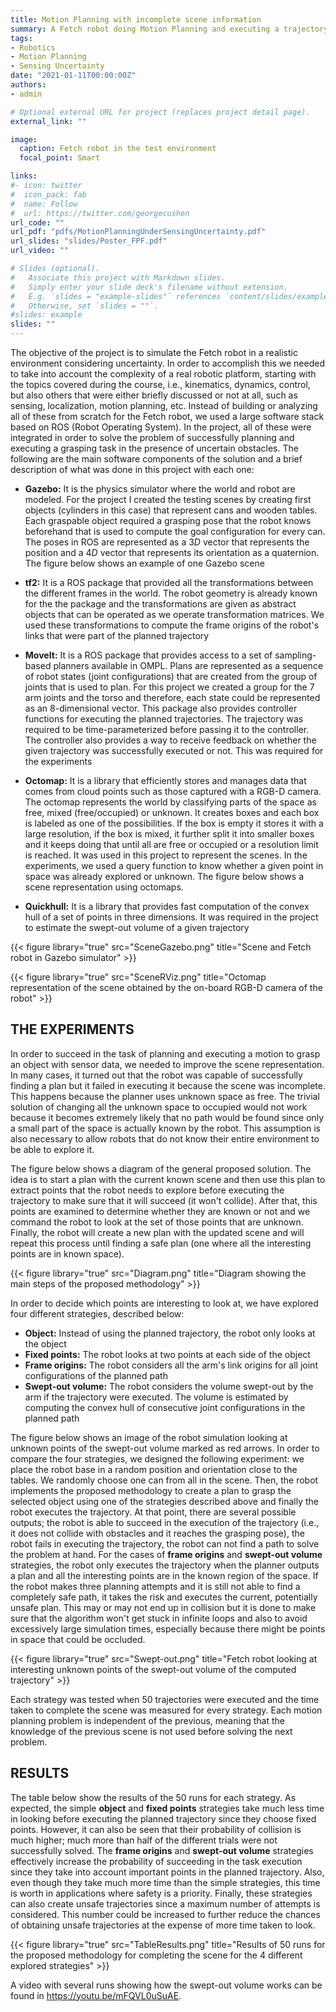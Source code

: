 ```yaml
---
title: Motion Planning with incomplete scene information
summary: A Fetch robot doing Motion Planning and executing a trajectory when the scene representation may be incomplete
tags:
- Robotics
- Motion Planning
- Sensing Uncertainty
date: "2021-01-11T00:00:00Z"
authors:
- admin

# Optional external URL for project (replaces project detail page).
external_link: ""

image:
  caption: Fetch robot in the test environment
  focal_point: Smart

links:
#- icon: twitter
#  icon_pack: fab
#  name: Follow
#  url: https://twitter.com/georgecushen
url_code: ""
url_pdf: "pdfs/MotionPlanningUnderSensingUncertainty.pdf"
url_slides: "slides/Poster_FPF.pdf"
url_video: ""

# Slides (optional).
#   Associate this project with Markdown slides.
#   Simply enter your slide deck's filename without extension.
#   E.g. `slides = "example-slides"` references `content/slides/example-slides.md`.
#   Otherwise, set `slides = ""`.
#slides: example
slides: ""
---
```


The objective of the project is to simulate the Fetch robot in a realistic environment considering uncertainty. In order to accomplish this we needed to take into account the complexity of a real robotic platform, starting with the topics covered during the course, i.e., kinematics, dynamics, control, but also others that were either briefly discussed or not at all, such as sensing, localization, motion planning, etc. Instead of building or analyzing all of these from scratch for the Fetch robot, we used a large software stack based on ROS (Robot Operating System). In the project, all of these were integrated in order to solve the problem of successfully planning and executing a grasping task in the presence of uncertain obstacles. The following are the main software components of the solution and a brief description of what was done in this project with each one:

- **Gazebo:** It is the physics simulator where the world and robot are modeled. For the project I created the testing scenes by creating first objects (cylinders in this case) that represent cans and wooden tables. Each graspable object required a grasping pose that the robot knows beforehand that is used to compute the goal configuration for every can. The poses in ROS are represented as a $3D$ vector that represents the position and a $4D$ vector that represents its orientation as a quaternion. The figure below shows an example of one Gazebo scene
		
- **tf2:** It is a ROS package that provided all the transformations between the different frames in the world. The robot geometry is already known for the the package and the transformations are given as abstract objects that can be operated as we operate transformation matrices. We used these transformations to compute the frame origins of the robot's links that were part of the planned trajectory
		
- **MoveIt:** It is a ROS package that provides access to a set of sampling-based planners available in OMPL. Plans are represented as a sequence of robot states (joint configurations) that are created from the group of joints that is used to plan. For this project we created a group for the 7 arm joints and the torso and therefore, each state could be represented as an 8-dimensional vector. This package also provides controller functions for executing the planned trajectories. The trajectory was required to be time-parameterized before passing it to the controller. The controller also provides a way to receive feedback on whether the given trajectory was successfully executed or not. This was required for the experiments

- **Octomap:** It is a library that efficiently stores and manages data that comes from cloud points such as those captured with a RGB-D camera. The octomap represents the world by classifying parts of the space as free, mixed (free/occupied) or unknown. It creates boxes and each box is labeled as one of the possibilities. If the box is empty it stores it with a large resolution, if the box is mixed, it further split it into smaller boxes and it keeps doing that until all are free or occupied or a resolution limit is reached. It was used in this project to represent the scenes. In the experiments, we used a query function to know whether a given point in space was already explored or unknown. The figure below shows a scene representation using octomaps.

- **Quickhull:** It is a library that provides fast computation of the convex hull of a set of points in three dimensions. It was required in the project to estimate the swept-out volume of a given trajectory

{{< figure library="true" src="SceneGazebo.png" title="Scene and Fetch robot in Gazebo simulator" >}}

{{< figure library="true" src="SceneRViz.png" title="Octomap representation of the scene obtained by the on-board RGB-D camera of the robot" >}}

## THE EXPERIMENTS
In order to succeed in the task of planning and executing a motion to grasp an object with sensor data, we needed to improve the scene representation. In many cases, it turned out that the robot was capable of successfully finding a plan but it failed in executing it because the scene was incomplete. This happens because the planner uses unknown space as free. The trivial solution of changing all the unknown space to occupied would not work because it becomes extremely likely that no path would be found since only a small part of the space is actually known by the robot. This assumption is also necessary to allow robots that do not know their entire environment to be able to explore it.
	
The figure below shows a diagram of the general proposed solution. The idea is to start a plan with the current known scene and then use this plan to extract points that the robot needs to explore before executing the trajectory to make sure that it will succeed (it won't collide). After that, this points are examined to determine whether they are known or not and we command the robot to look at the set of those points that are unknown. Finally, the robot will create a new plan with the updated scene and will repeat this process until finding a safe plan (one where all the interesting points are in known space).

{{< figure library="true" src="Diagram.png" title="Diagram showing the main steps of the proposed methodology" >}}

In order to decide which points are interesting to look at, we have explored four different strategies, described below:

- **Object:** Instead of using the planned trajectory, the robot only looks at the object
- **Fixed points:** The robot looks at two points at each side of the object
- **Frame origins:** The robot considers all the arm's link origins for all joint configurations of the planned path
- **Swept-out volume:** The robot considers the volume swept-out by the arm if the trajectory were executed. The volume is estimated by computing the convex hull of consecutive joint configurations in the planned path

The figure below shows an image of the robot simulation looking at unknown points of the swept-out volume marked as red arrows. In order to compare the four strategies, we designed the following experiment: we place the robot base in a random position and orientation close to the tables. We randomly choose one can from all in the scene. Then, the robot implements the proposed methodology to create a plan to grasp the selected object using one of the strategies described above and finally the robot executes the trajectory. At that point, there are several possible outputs; the robot is able to succeed in the execution of the trajectory (i.e., it does not collide with obstacles and it reaches the grasping pose), the robot fails in executing the trajectory, the robot can not find a path to solve the problem at hand. For the cases of **frame origins** and **swept-out volume** strategies, the robot only executes the trajectory when the planner outputs a plan and all the interesting points are in the known region of the space. If the robot makes three planning attempts and it is still not able to find a completely safe path, it takes the risk and executes the current, potentially unsafe plan. This may or may not end up in collision but it is done to make sure that the algorithm won't get stuck in infinite loops and also to avoid excessively large simulation times, especially because there might be points in space that could be occluded.

{{< figure library="true" src="Swept-out.png" title="Fetch robot looking at interesting unknown points of the swept-out volume of the computed trajectory" >}}


Each strategy was tested when 50 trajectories were executed and the time taken to complete the scene was measured for every strategy. Each motion planning problem is independent of the previous, meaning that the knowledge of the previous scene is not used before solving the next problem.
		
## RESULTS
The table below show the results of the 50 runs for each strategy. As expected, the simple **object** and **fixed points** strategies take much less time in looking before executing the planned trajectory since they choose fixed points. However, it can also be seen that their probability of collision is much higher; much more than half of the different trials were not successfully solved. The **frame origins** and **swept-out volume** strategies effectively increase the probability of succeeding in the task execution since they take into account important points in the planned trajectory. Also, even though they take much more time than the simple strategies, this time is worth in applications where safety is a priority. Finally, these strategies can also create unsafe trajectories since a maximum number of attempts is considered. This number could be increased to further reduce the chances of obtaining unsafe trajectories at the expense of more time taken to look.

{{< figure library="true" src="TableResults.png" title="Results of $50$ runs for the proposed methodology for completing the scene for the 4 different explored strategies" >}}
	
A video with several runs showing how the swept-out volume works can be found in https://youtu.be/mFQVL0uSuAE.